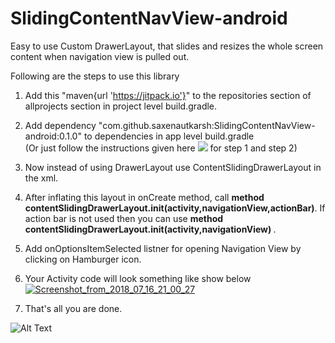 # SlidingContentNavView-android
Easy to use Custom DrawerLayout, that slides and resizes the whole screen content when navigation view is pulled out.

Following are the steps to use this library

1. Add this "maven{url 'https://jitpack.io'}" to the repositories section of allprojects section in project level build.gradle.</br>
2. Add dependency "com.github.saxenautkarsh:SlidingContentNavView-android:0.1.0" to dependencies in app level build.gradle</br>
(Or just follow the instructions given here [![](https://jitpack.io/v/saxenautkarsh/SlidingContentNavView-android.svg)](https://jitpack.io/#saxenautkarsh/SlidingContentNavView-android) for step 1 and step 2) </br>

3. Now instead of using DrawerLayout use ContentSlidingDrawerLayout in the xml.</br>
4. After inflating this layout in onCreate method, call <b> method contentSlidingDrawerLayout.init(activity,navigationView,actionBar)</b>. If action bar is not used then you can use <b> method contentSlidingDrawerLayout.init(activity,navigationView) </b>.
6. Add onOptionsItemSelected listner for opening Navigation View by clicking on Hamburger icon.
7. Your Activity code will look something like show below 
<a href="https://ibb.co/kQ3qdd"><img src="https://preview.ibb.co/e7ydWy/Screenshot_from_2018_07_16_21_00_27.jpg" alt="Screenshot_from_2018_07_16_21_00_27" border="0"></a>

5. That's all you are done.

![Alt Text](https://media.giphy.com/media/ddUY8ubyc2ijbbovtd/giphy.gif)

